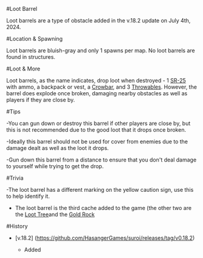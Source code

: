 #Loot Barrel

Loot barrels are a type of obstacle added in the v.18.2 update on July 4th, 2024. 



#Location & Spawning

Loot barrels are bluish-gray and only 1 spawns per map. No loot barrels are found in structures. 



#Loot & More

Loot barrels, as the name indicates, drop loot when destroyed - 1 [SR-25](/weapons/guns/sr25) with ammo, a backpack or vest, a [Crowbar](/weapons/melees/crowbar), and 3 [Throwables](/weapons#throwables). However, the barrel does explode once broken, damaging nearby obstacles as well as players if they are close by. 



#Tips

-You can gun down or destroy this barrel if other players are close by, but this is not recommended due to the good loot that it drops once broken. 

-Ideally this barrel should not be used for cover from enemies due to the damage dealt as well as the loot it drops.

-Gun down this barrel from a distance to ensure that you don't deal damage to yourself while trying to get the drop.



#Trivia

 -The loot barrel has a different marking on the yellow caution sign, use this to help identify it.

- The loot barrel is the third cache added to the game (the other two are the [Loot Tree](/obstacles/loot_tree)and the [Gold Rock](/obstacles/gold_rock)



#History

- [v.18.2] (https://github.com/HasangerGames/suroi/releases/tag/v0.18.2)

  - Added

